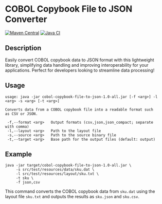 # COBOL Copybook File to JSON Converter

[![Maven Central](https://img.shields.io/maven-central/v/com.github.javadev/cobol-copybook-file-to-json.svg)](https://central.sonatype.com/artifact/com.github.javadev/cobol-copybook-file-to-json/1.0)
[![Java CI](https://github.com/javadev/cobol-copybook-file-to-json/actions/workflows/maven.yml/badge.svg)](https://github.com/javadev/cobol-copybook-file-to-json/actions/workflows/maven.yml)

## Description
Easily convert COBOL copybook data to JSON format with this lightweight library, simplifying data handling and improving interoperability for your applications. Perfect for developers looking to streamline data processing!

## Usage

```
usage: java -jar cobol-copybook-file-to-json-1.0-all.jar [-f <arg>] -l <arg> -s <arg> [-t <arg>]

Converts data from a COBOL copybook file into a readable format such as CSV or JSON.

 -f,--format <arg>   Output formats (csv,json,json_compact; separate with comma)
 -l,--layout <arg>   Path to the layout file
 -s,--source <arg>   Path to the source binary file
 -t,--target <arg>   Base path for the output files (default: output)
```

## Example

```
java -jar target/cobol-copybook-file-to-json-1.0-all.jar \
     -s src/test/resources/data/sku.dat \
     -l src/test/resources/layout/sku.txt \
     -t sku \
     -f json,csv
```

This command converts the COBOL copybook data from `sku.dat` using the layout file `sku.txt` and outputs the results as `sku.json` and `sku.csv`.
